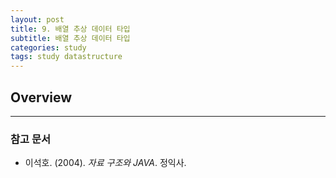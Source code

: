 ```yaml
---
layout: post
title: 9. 배열 추상 데이터 타입
subtitle: 배열 추상 데이터 타입
categories: study
tags: study datastructure
---
```


## Overview

***

### 참고 문서
- 이석호. (2004). *자료 구조와 JAVA*. 정익사.
